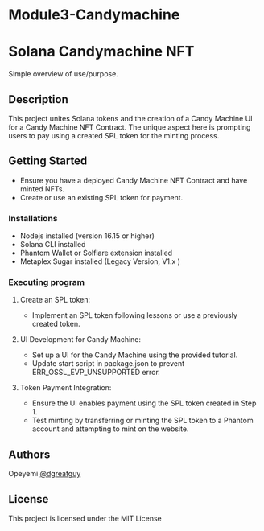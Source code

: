 # Module3-Candymachine

# Solana Candymachine NFT

Simple overview of use/purpose.

## Description

This project unites Solana tokens and the creation of a Candy Machine UI for a Candy Machine NFT Contract. The unique aspect here is prompting users to pay using a created SPL token for the minting process.

## Getting Started

- Ensure you have a deployed Candy Machine NFT Contract and have minted NFTs.
- Create or use an existing SPL token for payment.

### Installations

- Nodejs installed (version 16.15 or higher)
- Solana CLI installed
- Phantom Wallet or Solflare extension installed 
- Metaplex Sugar installed (Legacy Version, V1.x )

### Executing program

1. Create an SPL token:

    - Implement an SPL token following lessons or use a previously created token.

2. UI Development for Candy Machine:

    - Set up a UI for the Candy Machine using the provided tutorial.
    - Update start script in package.json to prevent ERR_OSSL_EVP_UNSUPPORTED error.

3. Token Payment Integration:

    - Ensure the UI enables payment using the SPL token created in Step 1.
    - Test minting by transferring or minting the SPL token to a Phantom account and attempting to mint on the website.

## Authors

Opeyemi
[@dgreatguy](https://github.com/dgreatguy)


## License

This project is licensed under the MIT License